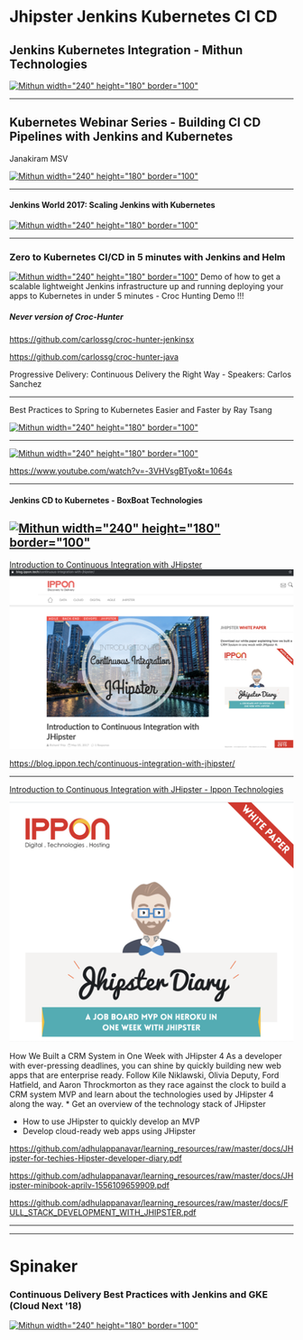 # Jhipster Jenkins Kubernetes CI CD


## Jenkins Kubernetes Integration - Mithun Technologies
[![Mithun width="240" height="180" border="100"](https://img.youtube.com/vi/IluhOk86prA/0.jpg)](https://www.youtube.com/watch?v=IluhOk86prA)

---

## Kubernetes Webinar Series - Building CI CD Pipelines with Jenkins and Kubernetes 
 
Janakiram MSV

[![Mithun width="240" height="180" border="100"](https://img.youtube.com/vi/288rTpd1SDE/0.jpg)](https://www.youtube.com/watch?v=288rTpd1SDE)

-----
#### Jenkins World 2017: Scaling Jenkins with Kubernetes
[![Mithun width="240" height="180" border="100"](https://img.youtube.com/vi/DCkzdsffeh0/0.jpg)](https://www.youtube.com/watch?v=DCkzdsffeh0)

----

### Zero to Kubernetes CI/CD in 5 minutes with Jenkins and Helm
[![Mithun width="240" height="180" border="100"](https://img.youtube.com/vi/eMOzF_xAm7w/0.jpg)](https://www.youtube.com/watch?v=eMOzF_xAm7w)
Demo of how to get a scalable lightweight Jenkins infrastructure up and running deploying your apps to Kubernetes in under 5 minutes - Croc Hunting Demo !!!

##### Never version of Croc-Hunter 
https://github.com/carlossg/croc-hunter-jenkinsx

https://github.com/carlossg/croc-hunter-java

Progressive Delivery: Continuous Delivery the Right Way - Speakers: Carlos Sanchez

----

Best Practices to Spring to Kubernetes Easier and Faster by Ray Tsang

[![Mithun width="240" height="180" border="100"](https://img.youtube.com/vi/c16oOeTfFXM/0.jpg)](https://www.youtube.com/watch?v=c16oOeTfFXM)



----



[![Mithun width="240" height="180" border="100"](https://i.ytimg.com/vi/-3VHVsgBTyo/hqdefault.jpg?sqp=-oaymwEZCNACELwBSFXyq4qpAwsIARUAAIhCGAFwAQ==\u0026rs=AOn4CLA4WBSZOMUCsKply7i0ujVkqOtZPQ)](https://www.youtube.com/watch?v=3VHVsgBTyo&t=1064s)



https://www.youtube.com/watch?v=-3VHVsgBTyo&t=1064s


----
#### Jenkins CD to Kubernetes - BoxBoat Technologies
[![Mithun width="240" height="180" border="100"](https://img.youtube.com/vi/3dVwgTaLqtc/0.jpg)](https://www.youtube.com/watch?v=3dVwgTaLqtc)
-----

[Introduction to Continuous Integration with JHipster](https://blog.ippon.tech/continuous-integration-with-jhipster/)
![](https://github.com/adhulappanavar/learning_resources/raw/master/images/Introduction%20to%20Continuous%20Integration%20with%20JHipster%20-%20Ippon%20Technologies.png)

https://blog.ippon.tech/continuous-integration-with-jhipster/

----
[Introduction to Continuous Integration with JHipster - Ippon Technologies](https://github.com/adhulappanavar/learning_resources/raw/master/docs/JHipster-for-techies-Hipster-developer-diary.pdf)

[](https://blog.ippon.tech/continuous-integration-with-jhipster/)
![](https://github.com/adhulappanavar/learning_resources/raw/master/images/How%20We%20Built%20a%20CRM%20System%20in%20One%20Week%20with%20JHipster.png)

How We Built a CRM System in One Week with JHipster 4
As a developer with ever-pressing deadlines, you can shine by quickly building new web apps that are enterprise ready. Follow Kile Niklawski, Olivia Deputy, Ford Hatfield, and Aaron Throckmorton as they race against the clock to build a CRM system MVP and learn about the technologies used by JHipster 4 along the way. * Get an overview of the technology stack of JHipster 
* How to use JHipster to quickly develop an MVP 
* Develop cloud-ready web apps using JHipster 

https://github.com/adhulappanavar/learning_resources/raw/master/docs/JHipster-for-techies-Hipster-developer-diary.pdf


https://github.com/adhulappanavar/learning_resources/raw/master/docs/JHipster-minibook-aprilv-1556109659909.pdf

https://github.com/adhulappanavar/learning_resources/raw/master/docs/FULL_STACK_DEVELOPMENT_WITH_JHIPSTER.pdf

-----
-----
# Spinaker

### Continuous Delivery Best Practices with Jenkins and GKE (Cloud Next '18)
[![Mithun width="240" height="180" border="100"](https://img.youtube.com/vi/IDoRWieTcMc/0.jpg)](https://www.youtube.com/watch?v=IDoRWieTcMc)



